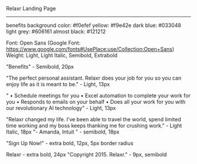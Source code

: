 Relaxr Landing Page

---

benefits background color: #f0efef
yellow: #f9e42e
dark blue: #033048
light grey: #606161
almost black: #121212

Font: Open Sans (Google Font: https://www.google.com/fonts#UsePlace:use/Collection:Open+Sans)
Weight: Light, Light Italic, Semibold, Extrabold


"Benefits" - Semibold, 20px


"The perfect personal assistant. Relaxr does your job for you so you can enjoy life as it is meant to be." - Light, 13px


"
• Schedule meetings for you
• Excel automation to complete your work for you
• Responds to emails on your behalf
• Does all your work for you with our revolutionary AI technology" - Light, 13px

"Relaxr changed my life. I’ve been able to travel the world, spend limited time working and my boss keeps thanking me for crushing work." - Light Italic, 18px
"- Amanda, Intuit " - semibold, 18px

"Sign Up Now!" - extra bold, 12px, 5px border radius

Relaxr - extra bold, 24px
"Copyright 2015. Relaxr." - 9px, semibold
